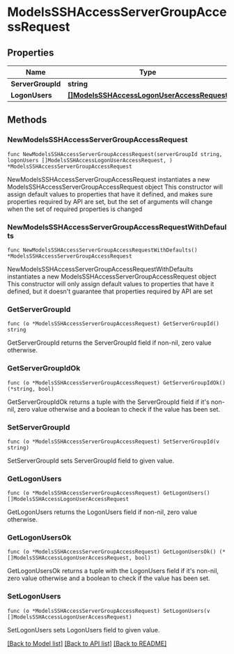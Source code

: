 # ModelsSSHAccessServerGroupAccessRequest

## Properties

Name | Type | Description | Notes
------------ | ------------- | ------------- | -------------
**ServerGroupId** | **string** |  | 
**LogonUsers** | [**[]ModelsSSHAccessLogonUserAccessRequest**](ModelsSSHAccessLogonUserAccessRequest.md) |  | 

## Methods

### NewModelsSSHAccessServerGroupAccessRequest

`func NewModelsSSHAccessServerGroupAccessRequest(serverGroupId string, logonUsers []ModelsSSHAccessLogonUserAccessRequest, ) *ModelsSSHAccessServerGroupAccessRequest`

NewModelsSSHAccessServerGroupAccessRequest instantiates a new ModelsSSHAccessServerGroupAccessRequest object
This constructor will assign default values to properties that have it defined,
and makes sure properties required by API are set, but the set of arguments
will change when the set of required properties is changed

### NewModelsSSHAccessServerGroupAccessRequestWithDefaults

`func NewModelsSSHAccessServerGroupAccessRequestWithDefaults() *ModelsSSHAccessServerGroupAccessRequest`

NewModelsSSHAccessServerGroupAccessRequestWithDefaults instantiates a new ModelsSSHAccessServerGroupAccessRequest object
This constructor will only assign default values to properties that have it defined,
but it doesn't guarantee that properties required by API are set

### GetServerGroupId

`func (o *ModelsSSHAccessServerGroupAccessRequest) GetServerGroupId() string`

GetServerGroupId returns the ServerGroupId field if non-nil, zero value otherwise.

### GetServerGroupIdOk

`func (o *ModelsSSHAccessServerGroupAccessRequest) GetServerGroupIdOk() (*string, bool)`

GetServerGroupIdOk returns a tuple with the ServerGroupId field if it's non-nil, zero value otherwise
and a boolean to check if the value has been set.

### SetServerGroupId

`func (o *ModelsSSHAccessServerGroupAccessRequest) SetServerGroupId(v string)`

SetServerGroupId sets ServerGroupId field to given value.


### GetLogonUsers

`func (o *ModelsSSHAccessServerGroupAccessRequest) GetLogonUsers() []ModelsSSHAccessLogonUserAccessRequest`

GetLogonUsers returns the LogonUsers field if non-nil, zero value otherwise.

### GetLogonUsersOk

`func (o *ModelsSSHAccessServerGroupAccessRequest) GetLogonUsersOk() (*[]ModelsSSHAccessLogonUserAccessRequest, bool)`

GetLogonUsersOk returns a tuple with the LogonUsers field if it's non-nil, zero value otherwise
and a boolean to check if the value has been set.

### SetLogonUsers

`func (o *ModelsSSHAccessServerGroupAccessRequest) SetLogonUsers(v []ModelsSSHAccessLogonUserAccessRequest)`

SetLogonUsers sets LogonUsers field to given value.



[[Back to Model list]](../README.md#documentation-for-models) [[Back to API list]](../README.md#documentation-for-api-endpoints) [[Back to README]](../README.md)


